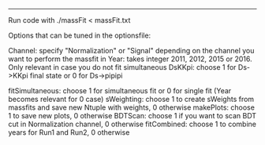----------------------------------------------------

Run code with ./massFit < massFit.txt

Options that can be tuned in the optionsfile:

Channel: specify "Normalization" or "Signal" depending on the channel you want to perform the massfit in
Year: takes integer 2011, 2012, 2015 or 2016. Only relevant in case you do not fit simultaneous
DsKKpi: choose 1 for Ds->KKpi final state or 0 for Ds->pipipi

fitSimultaneous: choose 1 for simultaneous fit or 0 for single fit (Year becomes relevant for 0 case)
sWeighting: choose 1 to create sWeights from massfits and save new Ntuple with weights, 0 otherwise
makePlots: choose 1 to save new plots, 0 otherwise
BDTScan: choose 1 if you want to scan BDT cut in Normalization channel, 0 otherwise 
fitCombined: choose 1 to combine years for Run1 and Run2, 0 otherwise 

 
